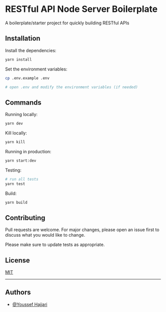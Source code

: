 # RESTful API Node Server Boilerplate

A boilerplate/starter project for quickly building RESTful APIs

## Installation

Install the dependencies:

```bash
yarn install
```

Set the environment variables:

```bash
cp .env.example .env

# open .env and modify the environment variables (if needed)
```

## Commands

Running locally:

```bash
yarn dev
```

Kill locally:

```bash
yarn kill
```

Running in production:

```bash
yarn start:dev
```

Testing:

```bash
# run all tests
yarn test
```

Build:

```bash
yarn build
```

## Contributing

Pull requests are welcome. For major changes, please open an issue first to discuss what you would like to change.

Please make sure to update tests as appropriate.

## License

[MIT](https://choosealicense.com/licenses/mit/)

<hr>

## Authors

- [@Youssef Hajjari](https://twitter.com/Yosufuu)
